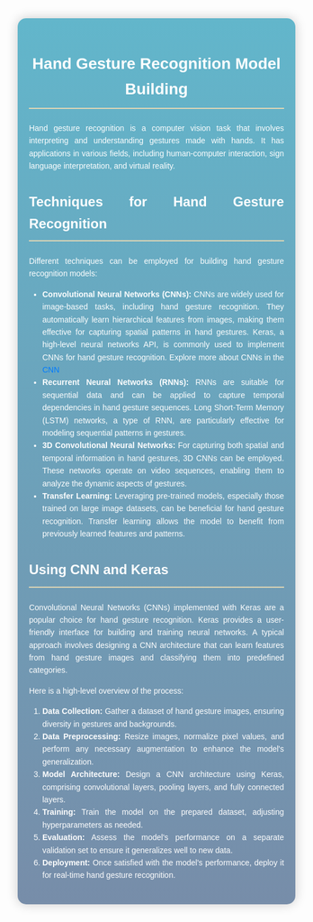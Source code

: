 <div style="font-family: 'Arial', sans-serif; max-width: 90%; margin: 0 auto; text-align: justify; line-height: 1.6; background: linear-gradient(to bottom, #62b6cb, #778da9); padding: 20px; border-radius: 15px; box-shadow: 0px 0px 20px rgba(0, 0, 0, 0.2); color: #D2C9B8;">
  <div style="text-align: center; margin-bottom: 20px;">
    <h2 style="color: #fff; font-size: 28px; border-bottom: 2px solid #E4D8B4; padding-bottom: 10px;">Hand Gesture Recognition Model Building</h2>
  </div>
  <div style="color: #fff; margin-bottom: 20px;">
    <p style="color: #fff; margin-bottom: 10px;">Hand gesture recognition is a computer vision task that involves interpreting and understanding gestures made with hands. It has applications in various fields, including human-computer interaction, sign language interpretation, and virtual reality.</p>
  </div>
  <div style="margin-bottom: 20px;">
    <h3 style="color: #fff; font-size: 24px; border-bottom: 2px solid #E4D8B4; padding-bottom: 10px;">Techniques for Hand Gesture Recognition</h3>
    <p style="color: #fff; margin-bottom: 10px;">Different techniques can be employed for building hand gesture recognition models:</p>
    <ul style="color: #fff; margin-bottom: 10px;">
      <li><strong>Convolutional Neural Networks (CNNs):</strong> CNNs are widely used for image-based tasks, including hand gesture recognition. They automatically learn hierarchical features from images, making them effective for capturing spatial patterns in hand gestures. Keras, a high-level neural networks API, is commonly used to implement CNNs for hand gesture recognition. Explore more about CNNs in the <a href="https://en.wikipedia.org/wiki/Convolutional_neural_network" target="_blank" style="text-decoration: none; color: #007BFF;">CNN</a></li>
      <li><strong>Recurrent Neural Networks (RNNs):</strong> RNNs are suitable for sequential data and can be applied to capture temporal dependencies in hand gesture sequences. Long Short-Term Memory (LSTM) networks, a type of RNN, are particularly effective for modeling sequential patterns in gestures.</li>
      <li><strong>3D Convolutional Neural Networks:</strong> For capturing both spatial and temporal information in hand gestures, 3D CNNs can be employed. These networks operate on video sequences, enabling them to analyze the dynamic aspects of gestures.</li>
      <li><strong>Transfer Learning:</strong> Leveraging pre-trained models, especially those trained on large image datasets, can be beneficial for hand gesture recognition. Transfer learning allows the model to benefit from previously learned features and patterns.</li>
    </ul>
  </div>
  <div style="margin-bottom: 20px;">
    <h3 style="color: #fff; font-size: 24px; border-bottom: 2px solid #E4D8B4; padding-bottom: 10px;">Using CNN and Keras</h3>
    <p style="color: #fff; margin-bottom: 10px;">Convolutional Neural Networks (CNNs) implemented with Keras are a popular choice for hand gesture recognition. Keras provides a user-friendly interface for building and training neural networks. A typical approach involves designing a CNN architecture that can learn features from hand gesture images and classifying them into predefined categories.</p>
    <p style="margin-bottom: 10px; color: #fff; ">Here is a high-level overview of the process:</p>
    <ol style="margin-bottom: 10px; color: #fff; ">
      <li><strong>Data Collection:</strong> Gather a dataset of hand gesture images, ensuring diversity in gestures and backgrounds.</li>
      <li><strong>Data Preprocessing:</strong> Resize images, normalize pixel values, and perform any necessary augmentation to enhance the model's generalization.</li>
      <li><strong>Model Architecture:</strong> Design a CNN architecture using Keras, comprising convolutional layers, pooling layers, and fully connected layers.</li>
      <li><strong>Training:</strong> Train the model on the prepared dataset, adjusting hyperparameters as needed.</li>
      <li><strong>Evaluation:</strong> Assess the model's performance on a separate validation set to ensure it generalizes well to new data.</li>
      <li><strong>Deployment:</strong> Once satisfied with the model's performance, deploy it for real-time hand gesture recognition.</li>
    </ol>
  </div>


</div>
